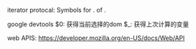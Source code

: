 iterator protocal:
Symbols
for . of .


google devtools
$0: 获得当前选择的dom
$_: 获得上次计算的变量

web APIS: https://developer.mozilla.org/en-US/docs/Web/API